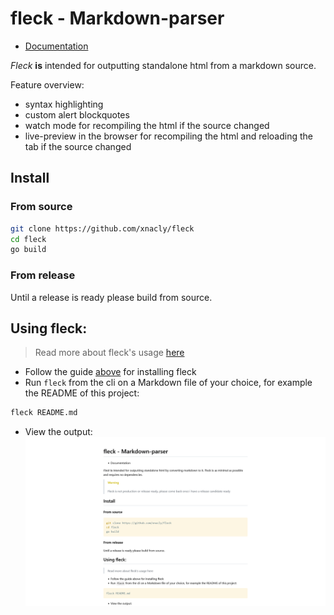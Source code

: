 # fleck - Markdown-parser

- [Documentation](./doc/Readme.md)

_Fleck_ **is** intended for outputting standalone html from a markdown source.

Feature overview:

- syntax highlighting
- custom alert blockquotes
- watch mode for recompiling the html if the source changed
- live-preview in the browser for recompiling the html and reloading the tab if the source changed

## Install

### From source

```bash
git clone https://github.com/xnacly/fleck
cd fleck
go build
```

### From release

Until a release is ready please build from source.

## Using fleck:

> Read more about fleck's usage [here](./doc/Usage.md)

- Follow the guide [above](#install) for installing fleck
- Run `fleck` from the cli on a Markdown file of your choice, for example the README of this project:

```bash
fleck README.md
```

- View the output:
  ![Readme.png](./doc/assets/README.png)
